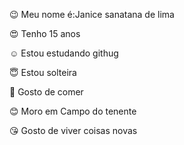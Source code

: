 :wink: Meu nome é:Janice sanatana de lima

:heart_eyes: Tenho 15 anos 

:relaxed: Estou estudando githug

:innocent: Estou solteira

:rofl: Gosto de comer

:blush: Moro em Campo do tenente

:kissing_heart: Gosto de viver coisas novas


